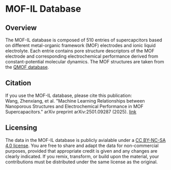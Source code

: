 # MOF-IL Database
## Overview
The MOF-IL database is composed of 510 entries of supercapcitors based on different metal-organic framework (MOF) electrodes and ionic liquid electrolyte. Each entrie contains pore structure descriptors of the MOF electrode and corresponding electrochemical performance derived from constant-potential molecular dynamics. The MOF structures are taken from the [QMOF database](https://github.com/Andrew-S-Rosen/QMOF).
## Citation
If you use the MOF-IL database, please cite this publication:  
Wang, Zhenxiang, et al. "Machine Learning Relationships between Nanoporous Structures and Electrochemical Performance in MOF Supercapacitors." arXiv preprint arXiv:2501.09287 (2025). [link](https://arxiv.org/abs/2501.09287)
## Licensing
The data in the MOF-IL database is publicly avialable under a [CC BY-NC-SA 4.0 license](https://creativecommons.org/licenses/by-nc-sa/4.0/). You are free to share and adapt the data for non-commercial purposes, provided that appropriate credit is given and any changes are clearly indicated.  If you remix, transform, or build upon the material, your contributions must be distributed under the same license as the original.
